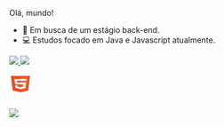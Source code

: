Olá, mundo!


- 🤩 Em busca de um estágio back-end.
- 💻 Estudos focado em Java e Javascript atualmente.


<div>
  <a href="https://github.com/EijiDevelops">
  <img width="48%" src="https://github-readme-stats.vercel.app/api?username=EijiDevelops&show_icons=true&theme=dark&include_all_commits=true&count_private=true"/>
  <img width="48%" src="https://github-readme-stats.vercel.app/api/top-langs/?username=EijiDevelops&layout=compact&langs_count=16&theme=dark"/>
</div>
  
<div style="display: inline_block"></br>
  <img align="center" alt="HTML" height="30" width="40" src="https://raw.githubusercontent.com/devicons/devicon/master/icons/html5/html5-original.svg"
</div>
  
  ##
  
  <div>
    <a href="https://www.instagram.com/h.eiiji/" target="_blank"><img src="https://img.shields.io/badge/-Instagram/%23E4405F?style=for-the-badge&logo=instagram&logoColor=white"></a>
  <div/>

    
